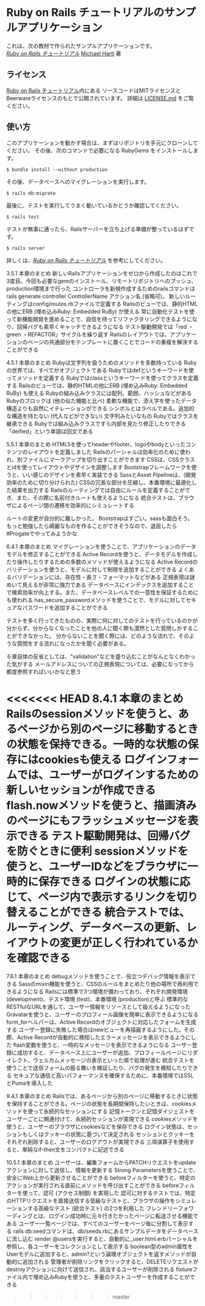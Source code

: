 # Ruby on Rails チュートリアルのサンプルアプリケーション

これは、次の教材で作られたサンプルアプリケーションです。   
[*Ruby on Rails チュートリアル*](https://railstutorial.jp/)
[Michael Hartl](http://www.michaelhartl.com/) 著

## ライセンス

[Ruby on Rails チュートリアル](https://railstutorial.jp/)内にある
ソースコードはMITライセンスとBeerwareライセンスのもとで公開されています。
詳細は [LICENSE.md](LICENSE.md) をご覧ください。

## 使い方

このアプリケーションを動かす場合は、まずはリポジトリを手元にクローンしてください。
その後、次のコマンドで必要になる RubyGems をインストールします。

```
$ bundle install --without production
```

その後、データベースへのマイグレーションを実行します。

```
$ rails db:migrate
```

最後に、テストを実行してうまく動いているかどうか確認してください。

```
$ rails test
```

テストが無事に通ったら、Railsサーバーを立ち上げる準備が整っているはずです。

```
$ rails server
```

詳しくは、[*Ruby on Rails チュートリアル*](https://railstutorial.jp/)
を参考にしてください。

3.5.1 本章のまとめ
新しいRailsアプリケーションをゼロから作成したのはこれで3度目。今回も必要なgemのインストール、リモートリポジトリへのプッシュ、production環境まで行った
コントローラを新規作成するためのrailsコマンドはrails generate controller ControllerName アクション名 (省略可)。
新しいルーティングはconfig/routes.rbファイルで定義する
Railsのビューでは、静的HTMLの他にERB (埋め込みRuby: Embedded RuBy) が使える
常に自動化テストを使って新機能開発を進めることで、自信を持ってリファクタリングできるようになり、回帰バグも素早くキャッチできるようになる
テスト駆動開発では「red ・ green ・REFACTOR」サイクルを繰り返す
Railsのレイアウトでは、アプリケーションのページの共通部分をテンプレートに置くことでコードの重複を解決することができる

4.5.1 本章のまとめ
Rubyは文字列を扱うためのメソッドを多数持っている
Rubyの世界では、すべてがオブジェクトである
Rubyではdefというキーワードを使ってメソッドを定義する
Rubyではclassというキーワードを使ってクラスを定義する
Railsのビューでは、静的HTMLの他にERB (埋め込みRuby: Embedded RuBy) も使える
Rubyの組み込みクラスには配列、範囲、ハッシュなどがある
Rubyのブロックは (他の似た機能と比べ) 柔軟な機能で、添え字を使ったデータ構造よりも自然にイテレーションができる
シンボルとはラベルである。追加的な構造を持たない (代入などができない) 文字列みたいなもの
Rubyではクラスを継承できる
Rubyでは組み込みクラスですら内部を見たり修正したりできる
「deified」という単語は回文である

5.5.1 本章のまとめ
HTML5を使ってheaderやfooter、logoやbodyといったコンテンツのレイアウトを定義しました
Railsのパーシャルは効率化のために使われ、別ファイルにマークアップを切り出すことができます
CSSは、CSSクラスとidを使ってレイアウトやデザインを調整します
Bootstrapフレームワークを使うと、いい感じのデザインを素早く実装できる
SassとAsset Pipelineは、(開発効率のために切り分けられた) CSSの冗長な部分を圧縮し、本番環境に最適化した結果を出力する
Railsのルーティングでは自由にルールを定義することができ、また、その際に名前付きルートも使えるようになる
統合テストは、ブラウザによるページ間の遷移を効率的にシミュレートする

ルートの変更が自分的に難しかった。
Bootstrapはすごい。sassも面白そう。
もっと勉強したら綺麗なものを作ることができそうなので、退屈したら#Progateでやってみようかな

6.4.1 本章のまとめ
マイグレーションを使うことで、アプリケーションのデータモデルを修正することができる
Active Recordを使うと、データモデルを作成したり操作したりするための多数のメソッドが使えるようになる
Active Recordのバリデーションを使うと、モデルに対して制限を追加することができる
よくあるバリデーションには、存在性・長さ・フォーマットなどがある
正規表現は謎めいて見えるが非常に強力である
データベースにインデックスを追加することで検索効率が向上する。また、データベースレベルでの一意性を保証するためにも使われる
has_secure_passwordメソッドを使うことで、モデルに対してセキュアなパスワードを追加することができる

テストを多く行ってきたものの、実際に何に対してのテストを行っているのかが分からず、分からなくなったことを他の人に聞く際も漠然とした質問しかすることができなかった。
分からないことを聞く際には、どのような流れで、そのような質問をする流れになったかを聞く必要がある。

６章自体の反省としては、"validation"などを盛り込むことがなんとなくわかった気がする
メールアドレスについての正規表現については、必要になってから都度参照すればいいかなと思う

<<<<<<< HEAD
8.4.1 本章のまとめ
Railsのsessionメソッドを使うと、あるページから別のページに移動するときの状態を保持できる。一時的な状態の保存にはcookiesも使える
ログインフォームでは、ユーザーがログインするための新しいセッションが作成できる
flash.nowメソッドを使うと、描画済みのページにもフラッシュメッセージを表示できる
テスト駆動開発は、回帰バグを防ぐときに便利
sessionメソッドを使うと、ユーザーIDなどをブラウザに一時的に保存できる
ログインの状態に応じて、ページ内で表示するリンクを切り替えることができる
統合テストでは、ルーティング、データベースの更新、レイアウトの変更が正しく行われているかを確認できる
=======
7.6.1 本章のまとめ
debugメソッドを使うことで、役立つデバッグ情報を表示できる
Sassのmixin機能を使うと、CSSのルールをまとめたり他の場所で再利用できるようになる
Railsには標準で3つ環境が備わっており、それぞれ開発環境 (development)、テスト環境 (test)、本番環境 (production)と呼ぶ
標準的なRESTfulなURLを通して、ユーザー情報をリソースとして扱えるようになった
Gravatarを使うと、ユーザーのプロフィール画像を簡単に表示できるようになる
form_forヘルパーは、Active Recordのオブジェクトに対応したフォームを生成する
ユーザー登録に失敗した場合はnewビューを再描画するようにした。その際、Active Recordが自動的に検知したエラーメッセージを表示できるようにした
flash変数を使うと、一時的なメッセージを表示できるようになる
ユーザー登録に成功すると、データベース上にユーザーが追加、プロフィールページにリダイレクト、ウェルカムメッセージの表示といった順で処理が進む
統合テストを使うことで送信フォームの振る舞いを検証したり、バグの発生を検知したりできる
セキュアな通信と高いパフォーマンスを確保するために、本番環境ではSSLとPumaを導入した

9.4.1 本章のまとめ
Railsでは、あるページから別のページに移動するときに状態を保持することができる。ページの状態を長期間保持したいときは、cookiesメソッドを使って永続的なセッションにする
記憶トークンと記憶ダイジェストをユーザーごとに関連付けて、永続的セッションが実現できる
cookiesメソッドを使うと、ユーザーのブラウザにcookiesなどを保存できる
ログイン状態は、セッションもしくはクッキーの状態に基づいて決定される
セッションとクッキーをそれぞれ削除すると、ユーザーのログアウトが実現できる
三項演算子を使用すると、単純なif-then文をコンパクトに記述できる

10.5.1 本章のまとめ
ユーザーは、編集フォームからPATCHリクエストをupdateアクションに対して送信し、情報を更新する
Strong Parametersを使うことで、安全にWeb上から更新させることができる
beforeフィルターを使うと、特定のアクションが実行される直前にメソッドを呼び出すことができる
beforeフィルターを使って、認可 (アクセス制御) を実現した
認可に対するテストでは、特定のHTTPリクエストを直接送信する低級なテストと、ブラウザの操作をシミュレーションする高級なテスト (統合テスト) の2つを利用した
フレンドリーフォワーディングとは、ログイン成功時に元々行きたかったページに転送させる機能である
ユーザー一覧ページでは、すべてのユーザーをページ毎に分割して表示する
rails db:seedコマンドは、db/seeds.rbにあるサンプルデータをデータベースに流し込む
render @usersを実行すると、自動的に_user.html.erbパーシャルを参照し、各ユーザーをコレクションとして表示する
boolean型のadmin属性をUserモデルに追加すると、admin?という論理オブジェクトを返すメソッドが自動的に追加される
管理者が削除リンクをクリックすると、DELETEリクエストがdestroyアクションに向けて送信され、該当するユーザーが削除される
fixtureファイル内で埋め込みRubyを使うと、多量のテストユーザーを作成することができる
>>>>>>> master
